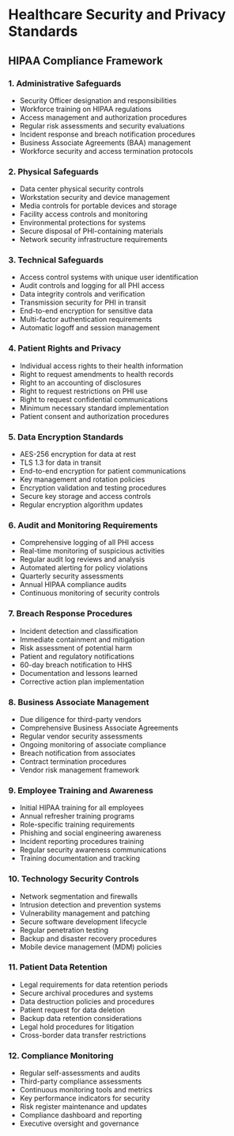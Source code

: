 # Healthcare Security and Privacy Standards

## HIPAA Compliance Framework

### 1. Administrative Safeguards
- Security Officer designation and responsibilities
- Workforce training on HIPAA regulations
- Access management and authorization procedures
- Regular risk assessments and security evaluations
- Incident response and breach notification procedures
- Business Associate Agreements (BAA) management
- Workforce security and access termination protocols

### 2. Physical Safeguards
- Data center physical security controls
- Workstation security and device management
- Media controls for portable devices and storage
- Facility access controls and monitoring
- Environmental protections for systems
- Secure disposal of PHI-containing materials
- Network security infrastructure requirements

### 3. Technical Safeguards
- Access control systems with unique user identification
- Audit controls and logging for all PHI access
- Data integrity controls and verification
- Transmission security for PHI in transit
- End-to-end encryption for sensitive data
- Multi-factor authentication requirements
- Automatic logoff and session management

### 4. Patient Rights and Privacy
- Individual access rights to their health information
- Right to request amendments to health records
- Right to an accounting of disclosures
- Right to request restrictions on PHI use
- Right to request confidential communications
- Minimum necessary standard implementation
- Patient consent and authorization procedures

### 5. Data Encryption Standards
- AES-256 encryption for data at rest
- TLS 1.3 for data in transit
- End-to-end encryption for patient communications
- Key management and rotation policies
- Encryption validation and testing procedures
- Secure key storage and access controls
- Regular encryption algorithm updates

### 6. Audit and Monitoring Requirements
- Comprehensive logging of all PHI access
- Real-time monitoring of suspicious activities
- Regular audit log reviews and analysis
- Automated alerting for policy violations
- Quarterly security assessments
- Annual HIPAA compliance audits
- Continuous monitoring of security controls

### 7. Breach Response Procedures
- Incident detection and classification
- Immediate containment and mitigation
- Risk assessment of potential harm
- Patient and regulatory notifications
- 60-day breach notification to HHS
- Documentation and lessons learned
- Corrective action plan implementation

### 8. Business Associate Management
- Due diligence for third-party vendors
- Comprehensive Business Associate Agreements
- Regular vendor security assessments
- Ongoing monitoring of associate compliance
- Breach notification from associates
- Contract termination procedures
- Vendor risk management framework

### 9. Employee Training and Awareness
- Initial HIPAA training for all employees
- Annual refresher training programs
- Role-specific training requirements
- Phishing and social engineering awareness
- Incident reporting procedures training
- Regular security awareness communications
- Training documentation and tracking

### 10. Technology Security Controls
- Network segmentation and firewalls
- Intrusion detection and prevention systems
- Vulnerability management and patching
- Secure software development lifecycle
- Regular penetration testing
- Backup and disaster recovery procedures
- Mobile device management (MDM) policies

### 11. Patient Data Retention
- Legal requirements for data retention periods
- Secure archival procedures and systems
- Data destruction policies and procedures
- Patient request for data deletion
- Backup data retention considerations
- Legal hold procedures for litigation
- Cross-border data transfer restrictions

### 12. Compliance Monitoring
- Regular self-assessments and audits
- Third-party compliance assessments
- Continuous monitoring tools and metrics
- Key performance indicators for security
- Risk register maintenance and updates
- Compliance dashboard and reporting
- Executive oversight and governance
